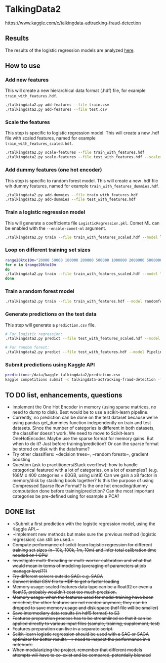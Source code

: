 # TalkingData2

https://www.kaggle.com/c/talkingdata-adtracking-fraud-detection

## Results

The results of the logistic regression models are analyzed [here](results/logreg_results.ipynb).

## How to use

### Add new features

This will create a new hierarchical data format (.hdf) file, for example `train_with_features.hdf`.

```bash
./talkingdata2.py add-features --file train.csv
./talkingdata2.py add-features --file test.csv
```

### Scale the features

This step is specific to logistic regression model. This will create a new .hdf file with scaled features, named for example `train_with_features_scaled.hdf`.

```bash
./talkingdata2.py scale-features --file train_with_features.hdf
./talkingdata2.py scale-features --file test_with_features.hdf --scaler StandardScaler.pkl
```

### Add dummy features (one hot encoder)

This step is specific to random forest model. This will create a new .hdf file wih dummy features, named for example `train_with_features_dummies.hdf`.

```bash
./talkingdata2.py add-dummies --file train_with_features.hdf
./talkingdata2.py add-dummies --file test_with_features.hdf
```

### Train a logistic regression model
This will generate a coefficients file `LogisticRegression.pkl`. Comet ML can be enabled with the `--enable-comet-ml` argument.
```bash
./talkingdata2.py train --file train_with_features_scaled.hdf --model logreg --enable-comet-ml --n-training 10000000
```

### Loop on different training set sizes
```bash
range20kto10m="20000 50000 100000 200000 500000 1000000 2000000 5000000 10000000"
for n in $range20kto10m
do
./talkingdata2.py train --file train_with_features_scaled.hdf --model logreg --n-training $n
done
```

### Train a random forest model
```bash
./talkingdata2.py train --file train_with_features.hdf --model randomforest --n-training 10000
```

### Generate predictions on the test data

This step will generate a `prediction.csv` file.

```bash
# For logistic regression:
./talkingdata2.py predict --file test_with_features_scaled.hdf --model LogisticRegression.pkl

# For random forest:
./talkingdata2.py predict --file test_with_features.hdf --model Pipeline.pkl
```

### Submit predictions using Kaggle API
```bash
prediction=~/data/kaggle-talkingdata2/prediction.csv
kaggle competitions submit -c talkingdata-adtracking-fraud-detection -f $prediction -m 'Submission'
```


## TO DO list, enhancements, questions
* Implement the One Hot Encoder in memory (using sparse matrices, no need to dump to disk). Best would be to use a scikit-learn pipeline.
* Currently, no prediction can be done on the test dataset because we're using pandas get_dummies function independently on train and test datasets. Since the number of categories is different in both datasets, the classifier doesn't work. We need to move to Scikit-learn OneHotEncoder. Maybe use the sparse format for memory gains. But when to do it? Just before training/prediction? Or can the sparse format be stored on disk with the dataframe?
* Try other classifiers: ~decision trees~, ~random forests~, gradient boosting
* Question (ask to practitioners/Stack overflow): how to handle categorical featured with a lot of categories, on a lot of examples? (e.g. 168M x 400 categories = 60GB, using uint8) Can we gain a x8 factor in memory/disk by stacking bools together? Is this the purpose of using Compressed Sparse Row Format? Is the one hot encoding/dummy computation done before training/prediction? Can the most important categories be pre-defined using for example a PCA?


## DONE list
* ~Submit a first prediction with the logistic regression model, using the Kaggle API.~
* ~Implement new methods but make sure the previous method (logistic regression) can still be used.~
* ~~Compute performance of scikit-learn logistic regression for different training set sizes (n=10k, 100k, 1m, 10m) and infer total calibration time needed on 1 CPU~~
* ~~Investigate multi-threading or multi-worker calibration and what that would mean in terms of modeling (averaging of parameters at job manager level??)~~
* ~~Try different solvers outside SAG: e.g. SAGA~~
* ~~Convert initial CSV file to HDF to get a faster loading~~
* ~~Memory usage: scaled features data type can be a float32 or even a float16, probably wouldn't cost too much precision.~~
* ~~Memory usage: when the features used for model training have been enriched, the other features are not needed anymore, they can be dropped to save memory usage and disk space (hdf file will be smaller)~~
* ~~Save intermediary data results (in hdf5 format) to S3~~
* ~~Features preparation process has to be streamlined so that it can be applied directly to various input files (sample, training, supplement, test)~~
* ~~Features preparation can live in a separate script.~~
* ~~Scikit-learn logistic regression should be used with a SAG or SAGA optimizer for better results --> need to inspect the performance in a notebook.~~
* ~~When modularizing the project, remember that different models attempts will have to co-exist and be compared, potentially blended~~
